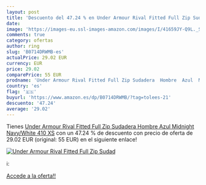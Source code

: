```yaml
---
layout: post
title: 'Descuento del 47.24 % en Under Armour Rival Fitted Full Zip Sudad'
date: 
image: 'https://images-eu.ssl-images-amazon.com/images/I/41659JY-Q9L._SL200_.jpg'
comments: true
category: ofertas
author: ring
slug: 'B0714DRWMB-es'
actualPrice: 29.02 EUR
currency: EUR
price: 29.02
comparePrice: 55 EUR
prodname: 'Under Armour Rival Fitted Full Zip Sudadera  Hombre  Azul  Midnight Navy/White 410   XS'
country: 'es'
flag: '🇪🇸'
buyurl: 'https://www.amazon.es/dp/B0714DRWMB/?tag=tolees-21'
descuento: '47.24'
average: '29.02'
---
```


Tienes [Under Armour Rival Fitted Full Zip Sudadera  Hombre  Azul  Midnight Navy/White 410   XS](https://www.amazon.es/dp/B0714DRWMB/?tag=tolees-21) con un 47.24 % de descuento con precio de oferta de 29.02 EUR (original: 55 EUR) en el siguiente enlace!

[![Under Armour Rival Fitted Full Zip Sudad](https://images-eu.ssl-images-amazon.com/images/I/41659JY-Q9L._SL200_.jpg)](https://www.amazon.es/dp/B0714DRWMB/?tag=tolees-21)

ℹ️:


[Accede a la oferta!!](https://www.amazon.es/dp/B0714DRWMB/?tag=tolees-21)
